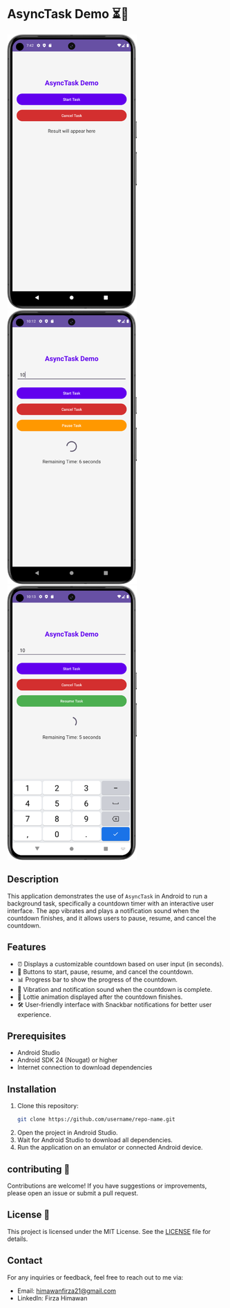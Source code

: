 # AsyncTask Demo ⏳📱

<img src="./App_Preview1.png" alt="App Preview 1" width="300"/>
<img src="./App_Preview2.png" alt="App Preview 2" width="300"/>
<img src="./App_Preview3.png" alt="App Preview 3" width="300"/>

## Description
This application demonstrates the use of `AsyncTask` in Android to run a background task, specifically a countdown timer with an interactive user interface. The app vibrates and plays a notification sound when the countdown finishes, and it allows users to pause, resume, and cancel the countdown.

## Features
- ⏰ Displays a customizable countdown based on user input (in seconds).
- 🚀 Buttons to start, pause, resume, and cancel the countdown.
- 📊 Progress bar to show the progress of the countdown.
- 🔔 Vibration and notification sound when the countdown is complete.
- 🎉 Lottie animation displayed after the countdown finishes.
- 🛠️ User-friendly interface with Snackbar notifications for better user experience.

## Prerequisites
- Android Studio
- Android SDK 24 (Nougat) or higher
- Internet connection to download dependencies

## Installation
1. Clone this repository:
   ```bash
   git clone https://github.com/username/repo-name.git
2. Open the project in Android Studio.
3. Wait for Android Studio to download all dependencies.
4. Run the application on an emulator or connected Android device.

## contributing 🤝
Contributions are welcome! If you have suggestions or improvements, please open an issue or submit a pull request.

## License 📄
This project is licensed under the MIT License. See the [LICENSE](LICENSE) file for details.

## Contact
For any inquiries or feedback, feel free to reach out to me via:
- Email: himawanfirza21@gmail.com
- LinkedIn: Firza Himawan

